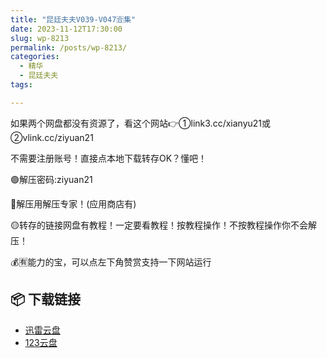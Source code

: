 ```yaml
---
title: "昆廷夫夫V039-V047🈴集"
date: 2023-11-12T17:30:00
slug: wp-8213
permalink: /posts/wp-8213/
categories:
  - 精华
  - 昆廷夫夫
tags:

---
```


如果两个网盘都没有资源了，看这个网站👉①link3.cc/xianyu21或②vlink.cc/ziyuan21

不需要注册账号！直接点本地下载转存OK？懂吧！

🟢解压密码:ziyuan21

🔵解压用解压专家！(应用商店有)

🟡转存的链接网盘有教程！一定要看教程！按教程操作！不按教程操作你不会解压！

💰🈶能力的宝，可以点左下角赞赏支持一下网站运行

## 📦 下载链接
- [迅雷云盘](https://blziyuan21.com/pay-download/8213?key=7d6deab1d8&down_id=0)
- [123云盘](https://blziyuan21.com/pay-download/8213?key=7d6deab1d8&down_id=1)

